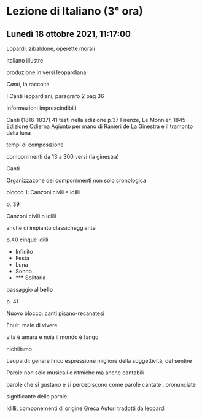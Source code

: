 # Lezione di Italiano (3° ora) 
## Lunedì 18 ottobre 2021, 11:17:00

Lopardi: zibaldone, operette morali

Italiano illustre

produzione in versi leopardiana


_Canti_, la raccolta

I Canti leopardiani, paragrafo 2 pag 36

Informazioni imprescindibili


Canti (1816-1837)
41 testi nella edizione
p.37 Firenze, Le Monnier, 1845
Edizione Odierna
Agiunto per mano di Ranieri de La Ginestra e il tramonto della luna 

tempi di composizione

componimenti da 13 a 300 versi (la ginestra)


Canti



Organizzazone dei componimenti non solo cronologica


blocco 1: Canzoni civili e idilli


p. 39

Canzoni civili o idilli

anche di impianto classicheggiante


p.40 cinque idilli
* Infinito
* Festa
* Luna
* Sonno
* *** Solitaria


passaggio al **bello**


p. 41

Nuovo blocco: canti pisano-recanatesi


Enuit: male di vivere

vita è amara e noia
il mondo è fango


nichilismo

Leopardi: genere lirico espressione migliore della soggettività, del sentire


Parole non solo musicali e ritmiche ma anche cantabili


parole che si gustano e si percepiscono come parole cantate , pronunciate

significante delle parole


Idilli, componementi di origine Greca
Autori tradotti da leopardi
<!--stackedit_data:
eyJoaXN0b3J5IjpbLTg4MjAyMjY2MV19
-->